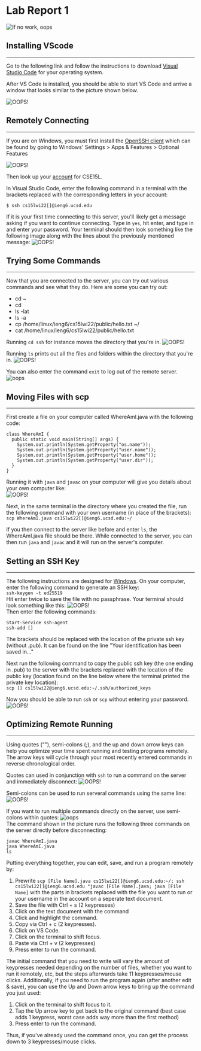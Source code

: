 

# Lab Report 1
![If no work, oops](amogus.png)



## Installing VScode 
---
Go to the following link and follow the instructions to download [Visual Studio Code](https://code.visualstudio.com/) for your operating system. 


After VS Code is installed, you should be able to start VS Code and arrive a window that looks similar to the picture shown below.

![OOPS!](image24.png)
  
  

## Remotely Connecting
---
If you are on Windows, you must first install the [OpenSSH client](https://docs.microsoft.com/en-us/windows-server/administration/openssh/openssh_install_firstuse) which can be found by going to Windows' Settings > Apps & Features > Optional Features 

![OOPS!](openssh.png)

Then look up your [account](https://sdacs.ucsd.edu/~icc/index.php) for CSE15L.


In Visual Studio Code, enter the following command in a terminal with the brackets replaced with the corresponding letters in your account:
```
$ ssh cs15lwi22[]@ieng6.ucsd.edu
```

If it is your first time connecting to this server, you'll likely get a message asking if you want to continue connecting. Type in `yes`, hit enter, and type in and enter your password. Your terminal should then look something like the following image along with the lines about the previously mentioned message:
![OOPS!](image47.png)

## Trying Some Commands
---
Now that you are connected to the server, you can try out various commands and see what they do. Here are some you can try out:
- cd ~
- cd
- ls -lat
- ls -a
- cp /home/linux/ieng6/cs15lwi22/public/hello.txt ~/
- cat /home/linux/ieng6/cs15lwi22/public/hello.txt

Running `cd ssh` for instance moves the directory that you're in.
![OOPS!](cd.png)

Running `ls` prints out all the files and folders within the directory that you're in.
![OOPS!](ls.png)

You can also enter the command `exit` to log out of the remote server.  
![oops](exit.png)

## Moving Files with scp
---
First create a file on your computer called WhereAmI.java with the following code:
```
class WhereAmI {
  public static void main(String[] args) {
    System.out.println(System.getProperty("os.name"));
    System.out.println(System.getProperty("user.name"));
    System.out.println(System.getProperty("user.home"));
    System.out.println(System.getProperty("user.dir"));
  }
}
```
Running it with `java` and `javac` on your computer will give you details about your own computer like:  
![OOPS!](examplewhere.png)

Next, in the same terminal in the directory where you created the file, run the following command with your own username (in place of the brackets):  
`scp WhereAmI.java cs15lwi22[]@ieng6.ucsd.edu:~/`

If you then connect to the server like before and enter `ls`, the WhereAmI.java file should be there. While connected to the server, you can then run `java` and `javac` and it will run on the server's computer.
  
  
## Setting an SSH Key 
---
The following instructions are designed for [Windows](https://docs.microsoft.com/en-us/windows-server/administration/openssh/openssh_keymanagement#user-key-generation). 
On your computer, enter the following command to generate an SSH key:  
`ssh-keygen -t ed25519`  
Hit enter twice to save the file with no passphrase. Your terminal should look something like this:
![OOPS!](sshdone1.png)  
Then enter the following commands:
```
Start-Service ssh-agent
ssh-add []
```
The brackets should be replaced with the location of the private ssh key (without .pub). It can be found on the line "Your identification has been saved in..."  
  
Next run the following command to copy the public ssh key (the one ending in .pub) to the server with the brackets replaced with the location of the public key (location found on the line below where the terminal printed the private key location):  
`scp [] cs15lwi22@ieng6.ucsd.edu:~/.ssh/authorized_keys`  
  
Now you should be able to run `ssh` or `scp` without entering your password.
![OOPS!](image47.png)

## Optimizing Remote Running
---

Using quotes (""), semi-colons (;), and the up and down arrow keys can help you optimize your time spent running and testing programs remotely. The arrow keys will cycle through your most recently entered commands in reverse chronological order.  

Quotes can used in conjunction with `ssh` to run a command on the server and immediately disconnect:
![OOPS!](quotes.png)  

Semi-colons can be used to run serveral commands using the same line:  
![OOPS!](multi.png)  

If you want to run multiple commands directly on the server, use semi-colons within quotes:
![oops](multi2.png)  
The command shown in the picture runs the following three commands on the server directly before disconnecting:  
```
javac WhereAmI.java
java WhereAmI.java
ls
```

Putting everything together, you can edit, save, and run a program remotely by: 

1. Prewrite `scp [File Name].java cs15lwi22[]@ieng6.ucsd.edu:~/; ssh cs15lwi22[]@ieng6.ucsd.edu "javac [File Name].java; java [File Name]` with the parts in brackets replaced with the file you want to run or your username in the account on a seperate text document.
2. Save the file with Ctrl + s (2 keypresses)
3. Click on the text document with the command
4. Click and highlight the command.
5. Copy via Ctrl + c (2 keypresses).
6. Click on VS Code.
7. Click on the terminal to shift focus.
8. Paste via Ctrl + v (2 keypresses)
9. Press enter to run the command.

The initial command that you need to write will vary the amount of keypresses needed depending on the number of files, whether you want to run it remotely, etc, but the steps afterwards take 11 keypresses/mouse clicks. Additionally, if you need to run the program again (after another edit & save), you can use the Up and Down arrow keys to bring up the command you just used:
1. Click on the terminal to shift focus to it.
2. Tap the Up arrow key to get back to the original command (best case adds 1 keypress, worst case adds way more than the first method)
3. Press enter to run the command. 

Thus, if you've already used the command once, you can get the process down to 3 keypresses/mouse clicks.







